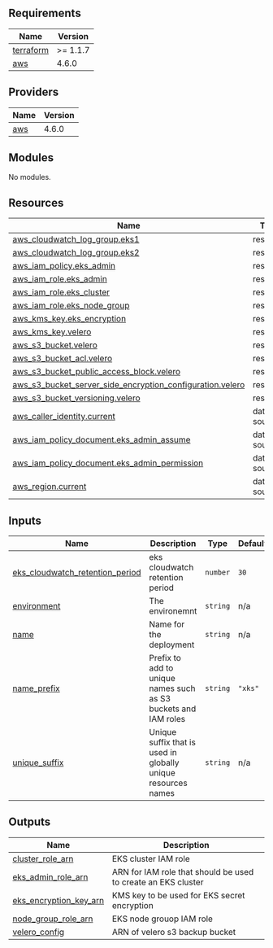 ## Requirements

| Name | Version |
|------|---------|
| <a name="requirement_terraform"></a> [terraform](#requirement\_terraform) | >= 1.1.7 |
| <a name="requirement_aws"></a> [aws](#requirement\_aws) | 4.6.0 |

## Providers

| Name | Version |
|------|---------|
| <a name="provider_aws"></a> [aws](#provider\_aws) | 4.6.0 |

## Modules

No modules.

## Resources

| Name | Type |
|------|------|
| [aws_cloudwatch_log_group.eks1](https://registry.terraform.io/providers/hashicorp/aws/4.6.0/docs/resources/cloudwatch_log_group) | resource |
| [aws_cloudwatch_log_group.eks2](https://registry.terraform.io/providers/hashicorp/aws/4.6.0/docs/resources/cloudwatch_log_group) | resource |
| [aws_iam_policy.eks_admin](https://registry.terraform.io/providers/hashicorp/aws/4.6.0/docs/resources/iam_policy) | resource |
| [aws_iam_role.eks_admin](https://registry.terraform.io/providers/hashicorp/aws/4.6.0/docs/resources/iam_role) | resource |
| [aws_iam_role.eks_cluster](https://registry.terraform.io/providers/hashicorp/aws/4.6.0/docs/resources/iam_role) | resource |
| [aws_iam_role.eks_node_group](https://registry.terraform.io/providers/hashicorp/aws/4.6.0/docs/resources/iam_role) | resource |
| [aws_kms_key.eks_encryption](https://registry.terraform.io/providers/hashicorp/aws/4.6.0/docs/resources/kms_key) | resource |
| [aws_kms_key.velero](https://registry.terraform.io/providers/hashicorp/aws/4.6.0/docs/resources/kms_key) | resource |
| [aws_s3_bucket.velero](https://registry.terraform.io/providers/hashicorp/aws/4.6.0/docs/resources/s3_bucket) | resource |
| [aws_s3_bucket_acl.velero](https://registry.terraform.io/providers/hashicorp/aws/4.6.0/docs/resources/s3_bucket_acl) | resource |
| [aws_s3_bucket_public_access_block.velero](https://registry.terraform.io/providers/hashicorp/aws/4.6.0/docs/resources/s3_bucket_public_access_block) | resource |
| [aws_s3_bucket_server_side_encryption_configuration.velero](https://registry.terraform.io/providers/hashicorp/aws/4.6.0/docs/resources/s3_bucket_server_side_encryption_configuration) | resource |
| [aws_s3_bucket_versioning.velero](https://registry.terraform.io/providers/hashicorp/aws/4.6.0/docs/resources/s3_bucket_versioning) | resource |
| [aws_caller_identity.current](https://registry.terraform.io/providers/hashicorp/aws/4.6.0/docs/data-sources/caller_identity) | data source |
| [aws_iam_policy_document.eks_admin_assume](https://registry.terraform.io/providers/hashicorp/aws/4.6.0/docs/data-sources/iam_policy_document) | data source |
| [aws_iam_policy_document.eks_admin_permission](https://registry.terraform.io/providers/hashicorp/aws/4.6.0/docs/data-sources/iam_policy_document) | data source |
| [aws_region.current](https://registry.terraform.io/providers/hashicorp/aws/4.6.0/docs/data-sources/region) | data source |

## Inputs

| Name | Description | Type | Default | Required |
|------|-------------|------|---------|:--------:|
| <a name="input_eks_cloudwatch_retention_period"></a> [eks\_cloudwatch\_retention\_period](#input\_eks\_cloudwatch\_retention\_period) | eks cloudwatch retention period | `number` | `30` | no |
| <a name="input_environment"></a> [environment](#input\_environment) | The environemnt | `string` | n/a | yes |
| <a name="input_name"></a> [name](#input\_name) | Name for the deployment | `string` | n/a | yes |
| <a name="input_name_prefix"></a> [name\_prefix](#input\_name\_prefix) | Prefix to add to unique names such as S3 buckets and IAM roles | `string` | `"xks"` | no |
| <a name="input_unique_suffix"></a> [unique\_suffix](#input\_unique\_suffix) | Unique suffix that is used in globally unique resources names | `string` | n/a | yes |

## Outputs

| Name | Description |
|------|-------------|
| <a name="output_cluster_role_arn"></a> [cluster\_role\_arn](#output\_cluster\_role\_arn) | EKS cluster IAM role |
| <a name="output_eks_admin_role_arn"></a> [eks\_admin\_role\_arn](#output\_eks\_admin\_role\_arn) | ARN for IAM role that should be used to create an EKS cluster |
| <a name="output_eks_encryption_key_arn"></a> [eks\_encryption\_key\_arn](#output\_eks\_encryption\_key\_arn) | KMS key to be used for EKS secret encryption |
| <a name="output_node_group_role_arn"></a> [node\_group\_role\_arn](#output\_node\_group\_role\_arn) | EKS node grouop IAM role |
| <a name="output_velero_config"></a> [velero\_config](#output\_velero\_config) | ARN of velero s3 backup bucket |
